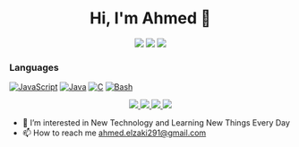 <h1 align="center">Hi, I'm Ahmed 👋</h1>
<p align="center">
    <a href="https://twitter.com/ahmedelzaki19"><img src="https://img.shields.io/badge/twitter-%231FA1F1?style=flat&logo=twitter&logoColor=white"/></a>
    <a href="https://www.linkedin.com/in/ahmed-el-zaki"><img src="https://img.shields.io/badge/linkedin-%230177B5?style=flat&logo=linkedin&logoColor=white"/></a>
    <a href="https://www.instagram.com/ahmed.el_zaki"><img src="https://img.shields.io/badge/instagram-%23E4415F?style=flat&logo=instagram&logoColor=white"/></a>
  </p>
  
  
### Languages

[![JavaScript](https://img.shields.io/badge/javascript-black?style=for-the-badge&logo=javascript)](https://github.com/ahmedelzaky)
[![Java](https://img.shields.io/badge/java-black?style=for-the-badge&logo=openjdk)](https://github.com/ahmedelzaky)
[![C](https://img.shields.io/badge/c-black?style=for-the-badge&logo=c)](https://github.com/ahmedelzaky)
[![Bash](https://img.shields.io/badge/bash-black?style=for-the-badge&logo=gnu-bash&logoColor=white)](https://github.com/ahmedelzaky)



<p align="center">
  <a href="https://github.com/ahmedelzaky">
    <img src="http://github-profile-summary-cards.vercel.app/api/cards/profile-details?username=ahmedelzaky&theme=transparent" />
  </a>
  <a href="https://github.com/ahmedelzaky">
    <img src="https://github-readme-streak-stats.herokuapp.com/?user=ahmedelzaky&hide_border=true&card_width=338&theme=transparent" />
  </a>
  <a href="https://github.com/ahmedelzaky">
    <img src="http://github-profile-summary-cards.vercel.app/api/cards/stats?username=ahmedelzaky&theme=transparent" />
  </a>
  <a href="https://github.com/ahmedelzaky">
    <img src="https://github-readme-stats.vercel.app/api/top-langs/?username=ahmedelzaky&langs_count=10&exclude_repo=&hide=jupyter%20notebook,vim%20script,cmake,makefile,batchfile,emacs%20lisp,css,html&layout=default&card_width=699&hide_border=true&theme=transparent" />
  </a>



- 👀 I’m interested in New Technology and Learning New Things Every Day
- 📫 How to reach me ahmed.elzaki291@gmail.com

<!---
ahmedelzaky/ahmedelzaky is a ✨ special ✨ repository because its `README.md` (this file) appears on your GitHub profile.
You can click the Preview link to take a look at your changes.
--->
